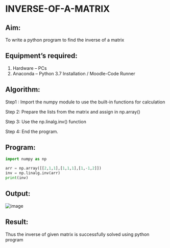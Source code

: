 # INVERSE-OF-A-MATRIX
## Aim:
To write a python program to find the inverse of a matrix
## Equipment’s required:
1. 	Hardware – PCs
2. 	Anaconda – Python 3.7 Installation / Moodle-Code Runner
## Algorithm:

Step1 :
Import the numpy module to use the built-in functions for calculation

Step 2:
Prepare the lists from the matrix and assign in np.array()

Step 3:
Use the np.linalg.inv() function

Step 4:
End the program.

## Program:

```python
import numpy as np

arr = np.array([[2,1,1],[1,1,1],[1,-1,2]])
inv = np.linalg.inv(arr)
print(inv)
```

## Output:

![image](https://github.com/user-attachments/assets/b33c7f3f-aec5-4117-9023-f8108dd3a5dc)

## Result:
Thus the inverse of given matrix is successfully solved using python program

